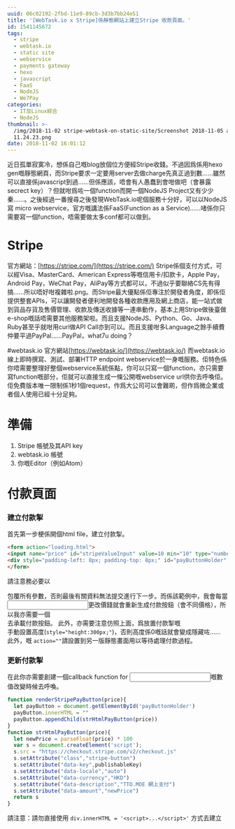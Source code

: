 ```yaml
---
uuid: 06c02192-2fbd-11e9-89cb-3d3b7bb24e51
title: '[WebTask.io x Stripe]係靜態網站上建立Stripe 收款頁面。'
id: 1541145672
tags:
  - stripe
  - webtask.io
  - static site
  - webservice
  - payments gateway
  - hexo
  - javascript
  - FaaS
  - NodeJS
  - We7Pay
categories:
  - IT及Linux綜合
  - NodeJS
thumbnail: >-
  /img/2018-11-02 stripe-webtask-on-static-site/Screenshot 2018-11-05 at
  11.24.23.png
date: 2018-11-02 16:01:12
---
```

近日孤單寂寞冷，想係自己嘅blog放個位方便經Stripe收錢。不過因爲係用hexo gen嘅靜態網頁，而Stripe要求一定要用server去做charge先真正過到數……雖然可以直接係javascript到過……但係應該，唔會有人愚蠢到會咁做吧（會暴露secrect key）？但就咁爲咗一個function而開一個NodeJS Project又有少少秦……。之後經過一番搜尋之後發現WebTask.io呢個服務十分好，可以以NodeJS 寫 micro webservice，官方嘅講法係FaaS(Function as a Service)……啫係你只需要寫一個function，唔需要做太多conf都可以做到。

# Stripe
官方網站：[https://stripe.com/](https://stripe.com/)
Stripe係個支付方式，可以經Visa、MasterCard、American Express等嘅信用卡/扣款卡，Apple Pay，Android Pay，WeChat Pay，AliPay等方式都可以，不過似乎要聯絡CS先有得搞……所以唔好咁複雜啦.png。而Stripe最大優點係佢專注於開發者角度，即係佢提供整套APIs，可以讓開發者便利地開發各種收款應用及網上商店，能一站式做到貨品存貨及售價管理、收款及傳送收據等一連串動作，基本上用Stripe做後臺做e-shop嘅話唔需要其他服務架啦。而且支援NodeJS、Python、Go、Java、Ruby甚至乎就咁用curl做API Call亦到可以。而且支援咁多Language之餘手續費仲要平過PayPal……PayPal，what7u doing？

#webtask.io
官方網站[https://webtask.io/](https://webtask.io/)
而webtask.io線上即時撰寫、測試、部署HTTP endpoint webservice於一身嘅服務。佢特色係你唔需要整理好整個webservice系統係點，你可以只寫一個function，亦只需要寫function嘅部分，佢就可以直接生成一條公開嘅webservice url供你去呼喚佢。佢免費版本唯一限制係1秒1個request，作爲大公司可以會難啲，但作爲微企業或者個人使用已經十分足夠。

# 準備
1. Stripe 帳號及其API key
2. webtask.io 帳號
3. 你嘅Editor（例如Atom）

# 付款頁面
### 建立付款掣
首先第一步梗係開個html file，建立付款掣。
```html
<form action="loading.html">
<input name="price" id="stripeValueInput" value=10 min="10" type="number" onchange="onValueChangeCallback()"/>
<div style="padding-left: 8px; padding-top: 8px;" id="payButtonHolder" style="height:300px;"></div>
</form>
```
請注意務必要以<form>包覆所有參數，否則最後有關資料無法提交進行下一步。而係該範例中，我會每當<input>更改價錢就會重新生成付款按鈕（會不同價格），所以我亦需要一個<div>去承載付款按鈕。
此外，亦需要注意仿照上面，爲放置付款掣嘅<div>手動設置高度(`style="height:300px;"`)，否則高度係0嘅話就會變成隱藏咗……
此外，<form>嘅 `action=""`請設置到另一版靜態畫面用以等待處理付款過程。

### 更新付款掣
在此你亦需要創建一個callback function for <input>嘅數值改變時候去呼喚。
```javascript
function renderStripePayButton(price){
  let payButton = document.getElementById('payButtonHolder')
  payButton.innerHTML = ""
  payButton.appendChild(strHtmlPayButton(price))
}
function strHtmlPayButton(price){
  let newPrice = parseFloat(price) * 100
  var s = document.createElement('script');
  s.src = "https://checkout.stripe.com/v2/checkout.js"
  s.setAttribute("class","stripe-button")
  s.setAttribute("data-key",publishableKey)
  s.setAttribute("data-locale","auto")
  s.setAttribute("data-currency","HKD")
  s.setAttribute("data-description","TTO.MOE 網上支付")
  s.setAttribute("data-amount","newPrice")
  return s
}
```
請注意：請勿直接使用 `div.innerHTML = '<script>...</script>'` 方式去建立<script>標籤，因爲經過該方式建立嘅<script>並不會執行當中嘅內容，所以爲咗使<script>會被執行而生成按鈕，請務必仿照上述方式，用`document.createElement(String)`嘅function去創建，並透過`element.appendChlid(Any)`去塞入當中。
並謹記係塞入前記得清空 `innerHTML` ，否則就會每次更新都會多粒掣。

### 設置Callback
```javascript
function onValueChangeCallback(){
  let valueHolder = document.getElementById('stripeValueInput')
  renderStripePayButton(valueHolder.value)
}
```
之後謹記寫入供<input>嘅`onchange=""`使用嘅callback function，以便能使其正常運作。此外，你亦可以係DOM完全載入時生成出預設嘅付款掣：
```javascript
document.addEventListener("DOMContentLoaded", function(event) {
    console.log("DOM fully loaded and parsed");
    onValueChangeCallback()
  });
```
如此，係載入完成嘅時候會首先建立預設價格嘅時候都會生成付款掣鳥。

### 等待付款
之後可以開啓另一版供人等待，並設置頭先嘅<form>帶入該版：
```html
<form action="loading.html">
```
之後經付款按鈕入來會發現，有一堆透過GET METHOD 傳遞嘅參數，而此時嘅URL結構會類似咁：
`https://example.com/loading.html?price=10&stripeToken=tok_1DRywmIFPTuezfQkjeWo0td4&stripeTokenType=card&stripeEmail=lenchan139%40tto.moe`
呢度有多個參數被傳入，包括：
- price (我哋自行添加嘅)
- stripeToken （單次token，用過一次會失效，用來charge該次交易）
- stripeTokenType（付款方式，你可以根據該付款方式又唔同處理。不過在該範例中該參數並沒有實際意義）
- stripeEmail（付款方電郵，可以稍後用以經Stripe，自動送出收據）

首先我哋可以暫時無視該頁面先，首先於webtask.io寫好實際處理付款所需嘅Webservice。

### Charge In webtask.io
撳咗掣之後其實未到數。由於stripe需要用secrect key去係server-side行charge去正式收錢先會到數，直接寫個NodeJS App大得濟，所以我哋可以用 webtask.io 寫單版 webservice 而唔需要理咁多conf之類嘅事。
首先打開panel之後開新task：
![pic](/img/2018-11-02 stripe-webtask-on-static-site/Screenshot 2018-11-05 at 10.31.44.png)

之後按下齒輪，埋下Stripe 嘅secret key：
![pic](/img/2018-11-02 stripe-webtask-on-static-site/Screenshot 2018-11-05 at 10.32.03.png)
![pic](/img/2018-11-02 stripe-webtask-on-static-site/Screenshot 2018-11-05 at 10.32.12.png)
![pic](/img/2018-11-02 stripe-webtask-on-static-site/Screenshot 2018-11-05 at 10.32.17.png)

之後開好嘅正文應該如此：
```javascript
/**
* @param context {WebtaskContext}
*/
module.exports = function(context, cb) {
  cb(null, { hello: context.query.name || 'Anonymous' });
};
```
之後import stripe，並拎好各paramaters：
```javascript
const stripe = require('stripe')
module.exports = function(context, cb) {
  let secretKey = context.secrets.stripe_secret_key
  let amount = parseFloat(context.body.price)
  let price = amount.toFixed(2).toString().replace(".","")
  let token = context.body.token
  let email = context.body.email
}
```
之後開始創建stripe嘅charge option：
```javascript
let chargeOptions = {
  amount: price,
  description: "TTO.MOE ONLINE PAYMENTS",
  currency: "hkd",
  receipt_email: email,
  source: token
}
```

開始charge：
```javascript
stripe(secretKey)
  .charges
  .create(chargeOptions)
  .then(charge=>{

  }, error=> {

  })
```

之後檢查返是否成功，是就回覆成功：
```javascript
stripe(secretKey)
  .charges
  .create(chargeOptions)
  .then(charge =>{
    if(charge.status === 'succeeded'){
      cb(null, {success:1, stripe:charge})
    }
  }, error => {
    cb(null,{success:0,inPara:context.body, error:err})
  })
```
### call webtask.io
之後就係最後一步，係個static web入面call返個webservice做嘢。
使用javascript內置嘅功能自動重新處理好參數們供xmlHttpRequest使用：
```javascript
var url = new URL(window.location.href);
var price = url.searchParams.get("price");
var token = url.searchParams.get("stripeToken")
var type = url.searchParams.get("stripeTokenType")
var email = url.searchParams.get("stripeEmail")
var params = url.searchParams.toString()
```

仲有記得埋好webtask.io嘅url：
```javascript
var reqUrl = "https://id.sandbox.auth0-extend.com/tto-moe-stripe-checker"
```

之後開個function call返webtask.io嘅function：
```javascript
function dlOnAsyncTask(){
  var xmlhttp = new XMLHttpRequest();
  xmlhttp.onreadystatechange = function() {
      if (this.readyState == 4 && this.status == 200) {
          var json = JSON.parse(this.responseText);
          console.log(json)
          if(json && json.success){
            alert("付費成功！即將返回首頁！")
            window.location.href = ("/")
          }else{
            alert("付費失敗！請稍後重試！")
            window.location.href = ("/payments/stripe/")
          }
      }else{
        alert("內部錯誤！請稍後重試！")
        window.location.href = ("/payments/stripe/")
      }
  };
  xmlhttp.open("POST", reqUrl, true);
  xmlhttp.setRequestHeader("Content-type", "application/x-www-form-urlencoded");
  xmlhttp.send(params);
}
```
請注意，你當然可以唔檢查個返回狀態出信息，不過如果出失敗嘅話可以期待client會操作多一次，其實未嘗唔係件好事。此外，要用post方式call記得setRequestHeader，唔係對面會認唔到而會error。此外params要用`URL.searchParams.toString()`
去convert返。
最後係onload度等佢完全load完先行個function就……完成啦！：
```javascript
document.addEventListener("DOMContentLoaded", function(event) {
    console.log("DOM fully loaded and parsed");
    dlOnAsyncTask()
  });
```

大家鍾意嘅話可以嚟捐獻俾我架：
[https://blog.tto.moe/payments/stripe/](https://blog.tto.moe/payments/stripe/)

# REF:
- [WebTask.io Documents](https://webtask.io/docs/101)
- [Stripe Documents](https://stripe.com/docs)
